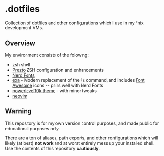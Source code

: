 # .dotfiles
Collection of dotfiles and other configurations which I use in my \*nix development VMs.

## Overview

My environment consists of the folowing:

- zsh shell
- [Prezto](https://github.com/sorin-ionescu/prezto) ZSH configuration and enhancements
- [Nerd Fonts](https://nerdfonts.com/)
- [exa](https://github.com/ogham/exa) - Modern replacement of the `ls` command, and includes [Font Awesome](https://fontawesome.com/) icons -- pairs well with Nerd Fonts
- [powerlevel10k theme](https://github.com/romkatv/powerlevel10k) - with minor tweaks
- [neovim](https://neovim.io/)

## Warning
This repository is for my own version control purposes, and made public for educational purposes only. 

There are a ton of aliases, path exports, and other configurations which will likely (at best) **not work** and at worst entirely mess up your installed shell. Use the contents of this repository **cautiously**.
